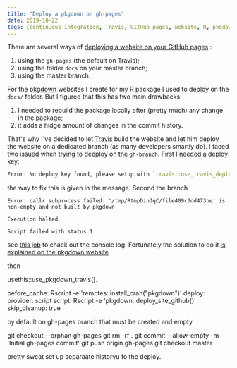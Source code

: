 ```yaml
---
title: "Deploy a pkgdown on gh-pages"
date: 2019-10-22
tags: [continuous integration, Travis, GitHub pages, website, R, pkgdown]
---
```



There are several ways of [deploying a website on your GitHub pages](https://help.github.com/en/github/working-with-github-pages/configuring-a-publishing-source-for-your-github-pages-site) :

1. using the `gh-pages` (the default on Travis);
2. using the folder `docs` on your master branch;
3. using the master branch.

For the [pkgdown]() websites I create for my R package I used to deploy on the `docs/` folder. But I figured that this has two main drawbacks:

1. I needed to rebuild the package locally after (pretty much) any change in the package;
2. it adds a hidge amount of changes in the commit history.

That's why I've decided to let [Travis](https://travis-ci.org/) build the
website and let him deploy the website on a dedicated branch (as many developers smartly do). I faced two issued when trying to deeploy on the `gh-branch`. First I needed a deploy key:


```r
Error: No deploy key found, please setup with `travis::use_travis_deploy()`
```

the way to fix this is given in the message. Second the branch

```
Error: callr subprocess failed: '/tmp/RtmpDinJqC/file409c3dd473be' is non-empty and not built by pkgdown

Execution halted

Script failed with status 1
```

see [this job](https://travis-ci.org/KevCaz/seedlingsRecruitment/builds/598866219#L1432) to chack out the console log. Fortunately the solution to do it [is explained on the pkgdown website](https://pkgdown.r-lib.org/reference/deploy_site_github.html)




then




usethis::use_pkgdown_travis().


before_cache: Rscript -e 'remotes::install_cran("pkgdown")'
deploy:
  provider: script
  script: Rscript -e 'pkgdown::deploy_site_github()'
  skip_cleanup: true


by default on gh-pages branch that must be created and empty

git checkout --orphan gh-pages
git rm -rf .
git commit --allow-empty -m 'Initial gh-pages commit'
git push origin gh-pages
git checkout master

pretty sweat set up separaate historyu fo the deploy.